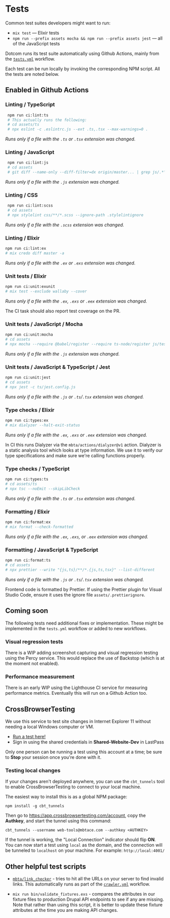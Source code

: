 # Tests

Common test suites developers might want to run:

* `mix test` — Elixir tests
* `npm run --prefix assets mocha && npm run --prefix assets jest` — all of the JavaScript tests


Dotcom runs its test suite automatically using Github Actions, mainly from the [`tests.yml`](../.github/workflows/tests.yml) workflow.

Each test can be run locally by invoking the corresponding NPM script. All the tests are noted below.

## Enabled in Github Actions

### Linting / TypeScript
```sh
 npm run ci:lint:ts
 # This actually runs the following:
 # cd assets/ts
 # npx eslint -c .eslintrc.js --ext .ts,.tsx --max-warnings=0 .
 ```
*Runs only if a file with the `.ts` or `.tsx` extension was changed.*

### Linting / JavaScript
```sh
 npm run ci:lint:js
 # cd assets
 # git diff --name-only --diff-filter=dx origin/master... | grep js/.*\\.js | xargs npx eslint -c .eslintrc.js
 ```
*Runs only if a file with the `.js` extension was changed.*

### Linting / CSS
```sh
 npm run ci:lint:scss
 # cd assets
 # npx stylelint css/**/*.scss --ignore-path .stylelintignore
 ```
*Runs only if a file with the `.scss` extension was changed.*

### Linting / Elixir
```sh
npm run ci:lint:ex
# mix credo diff master -a
```
*Runs only if a file with the `.ex` or `.exs` extension was changed.*

### Unit tests / Elixir
```sh
npm run ci:unit:exunit
# mix test --exclude wallaby --cover
```
*Runs only if a file with the `.ex`, `.exs` or `.eex` extension was changed.*

The CI task should also report test coverage on the PR.

### Unit tests / JavaScript / Mocha
```sh
npm run ci:unit:mocha
# cd assets
# npx mocha --require @babel/register --require ts-node/register js/test/**/*.js
```
*Runs only if a file with the `.js` extension was changed.*

### Unit tests / JavaScript & TypeScript / Jest
```sh
npm run ci:unit:jest
# cd assets
# npx jest -c ts/jest.config.js
```
*Runs only if a file with the `.js` or `.ts`/`.tsx` extension was changed.*

### Type checks / Elixir
```sh
npm run ci:types:ex
# mix dialyzer --halt-exit-status
```
*Runs only if a file with the `.ex`, `.exs` or `.eex` extension was changed.*

In CI this runs Dialyzer via the `mbta/actions/dialyzer@v1` action. Dialyzer is a static analysis tool which looks at type information. We use it to verify our type specifications and make sure we're calling functions properly.

### Type checks / TypeScript
```sh
npm run ci:types:ts
# cd assets/ts
# npx tsc --noEmit --skipLibCheck
```
*Runs only if a file with the `.ts` or `.tsx` extension was changed.*

### Formatting / Elixir
```sh
npm run ci:format:ex
# mix format --check-formatted
```
*Runs only if a file with the `.ex`, `.exs`, or `.eex` extension was changed.*

### Formatting / JavaScript & TypeScript
```sh
npm run ci:format:ts
# cd assets
# npx prettier --write "{js,ts}/**/*.{js,ts,tsx}" --list-different
```
*Runs only if a file with the `.js` or `.ts`/`.tsx` extension was changed.*

Frontend code is formatted by Prettier. If using the Prettier plugin for Visual Studio Code, ensure it uses the ignore file `assets/.prettierignore`.

## Coming soon

The following tests need additional fixes or implementation. These might be implemented in the `tests.yml` workflow or added to new workflows.

### Visual regression tests
There is a WIP adding screenshot capturing and visual regression testing using the Percy service. This would replace the use of Backstop (which is at the moment not enabled).

### Performance measurement
There is an early WIP using the Lighthouse CI service for measuring performance metrics. Eventually this will run on a Github Action too.

## CrossBrowserTesting

We use this service to test site changes in Internet Explorer 11 without needing
a local Windows computer or VM.

* [Run a test here!](https://app.crossbrowsertesting.com/livetests/run)
* Sign in using the shared credentials in **Shared-Website-Dev** in LastPass

Only one person can be running a test using this account at a time; be sure to
**Stop** your session once you're done with it.

### Testing local changes

If your changes aren't deployed anywhere, you can use the `cbt_tunnels` tool to
enable CrossBrowserTesting to connect to your local machine.

The easiest way to install this is as a global NPM package:

    npm install -g cbt_tunnels

Then go to https://app.crossbrowsertesting.com/account, copy the **Authkey**,
and start the tunnel using this command:

    cbt_tunnels --username web-tools@mbtace.com --authkey <AUTHKEY>

If the tunnel is working, the "Local Connection" indicator should flip **ON**.
You can now start a test using `local` as the domain, and the connection will be
tunneled to `localhost` on your machine. For example: `http://local:4001/`

## Other helpful test scripts

* [`mbta/link_checker`](https://github.com/mbta/link_checker) - tries to hit all
  the URLs on your server to find invalid links. This automatically runs as part
  of the [`crawler.yml`](../.github/workflows/crawler.yml) workflow.

* `mix run bin/validate_fixtures.exs` - compares the attributes in
  our fixture files to production Drupal API endpoints to see if any are
  missing. Note that rather than using this script, it is better to update these
  fixture attributes at the time you are making API changes.
